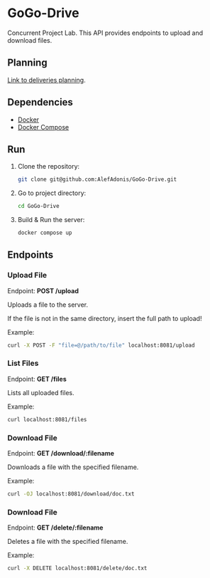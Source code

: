 # GoGo-Drive

Concurrent Project Lab.
This API provides endpoints to upload and download files.

## Planning

[Link to deliveries planning](https://docs.google.com/document/d/1yCEdzCiwON9m7ZTTcJZ1W4d2oVwjuQ9ezzgKpHltSDo/edit?usp=sharing).

## Dependencies

- [Docker](https://docs.docker.com/desktop/install/linux-install/)
- [Docker Compose](https://docs.docker.com/compose/install/linux/)

## Run

1. Clone the repository:
   ```sh
   git clone git@github.com:AlefAdonis/GoGo-Drive.git
   ```
2. Go to project directory:

   ```sh
   cd GoGo-Drive
   ```

3. Build & Run the server:
   ```sh
   docker compose up
   ```

## Endpoints

### Upload File

Endpoint: **POST /upload**

Uploads a file to the server.

If the file is not in the same directory, insert the full path to upload!

Example:

```sh
curl -X POST -F "file=@/path/to/file" localhost:8081/upload
```

### List Files

Endpoint: **GET /files**

Lists all uploaded files.

Example:

```sh
curl localhost:8081/files
```

### Download File

Endpoint: **GET /download/:filename**

Downloads a file with the specified filename.

Example:

```sh
curl -OJ localhost:8081/download/doc.txt
```

### Download File

Endpoint: **GET /delete/:filename**

Deletes a file with the specified filename.

Example:

```sh
curl -X DELETE localhost:8081/delete/doc.txt
```
